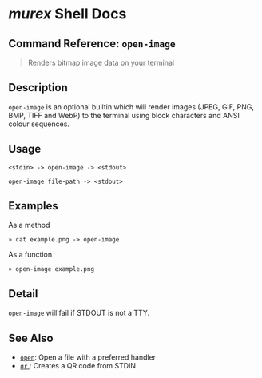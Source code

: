 # _murex_ Shell Docs

## Command Reference: `open-image` 

> Renders bitmap image data on your terminal

## Description

`open-image` is an optional builtin which will render images (JPEG, GIF,
PNG, BMP, TIFF and WebP) to the terminal using block characters and ANSI
colour sequences.

## Usage

    <stdin> -> open-image -> <stdout>
    
    open-image file-path -> <stdout>

## Examples

As a method

    » cat example.png -> open-image
    
As a function

    » open-image example.png

## Detail

`open-image` will fail if STDOUT is not a TTY.

## See Also

* [`open`](../commands/open.md):
  Open a file with a preferred handler
* [`qr` ](../optional/qr.md):
  Creates a QR code from STDIN